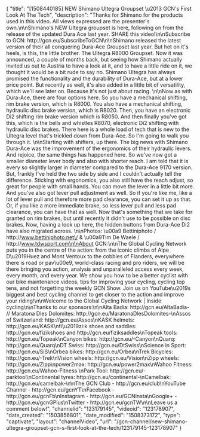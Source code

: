 {
    "title": "[1508440185] NEW Shimano Ultegra Groupset \u2013 GCN's First Look At The Tech",
    "description": "Thanks for Shimano for the products used in this video. All views expressed are the presenter's own.\n\nShimano's NEW Ultegra groupset is here, following on from the release of the updated Dura Ace last year. SHARE this video!\n\nSubscribe to GCN: http:\/\/gcn.eu\/SubscribeToGCN\n\nShimano released the latest version of their all conquering Dura-Ace Groupset last year. But hot on it's heels, is this, the little brother. The Ultegra R8000 Groupset. Now it was announced, a couple of months back, but seeing how Shimano actually invited us out to Austria to have a look at it, and to have a little ride on it, we thought it would be a bit rude to say no. Shimano Ultegra has always promised the functionality and the durability of Dura-Ace, but at a lower price point. But recently as well, it's also added in a little bit of versatility, which we'll see later on. Because it's not just about racing. \n\nNow as with Dura-Ace, there are four options here. So you have a mechanical shifting, rim brake version, which is R8000. You also have a mechanical shifting, hydraulic disc brake version, which is R8020. Then, you have an electronic Di2 shifting rim brake version which is R8050. And then finally you've got this, which is the bells and whistles R8070, electronic Di2 shifting with hydraulic disc brakes. There here is a whole load of tech that is new to the Ultegra level that's trickled down from Dura-Ace. So I'm going to walk you through it. \n\nStarting with shifters, up there. The big news with Shimano Dura-Ace was the improvement of the ergonomics of their hydraulic levers. And rejoice, the same things has happened here. So we've now got a smaller diameter lever body and also with shorter reach. I am told that it is every so slightly larger in diameter compared to the Dura-Ace 9170 version. But, frankly I've held the two side by side and I couldn't actually tell the difference. Sticking with ergonomics, you also still have the reach adjust, so great for people with small hands. You can move the lever in a little bit more. And you've also got lever pull adjustment as well. So if you're like me, like a lot of lever pull and therefore more pad clearance, you can set it up as that. Or, if you like a more immediate brake, so less lever pull and less pad clearance, you can have that as well. Now that's something that we take for granted on rim brakes, but until recently it didn't use to be possible on disc brakes. Now, having a look up here, the hidden buttons from Dura-Ace Di2 have also migrated across. \n\nPhotos: \u00a9 Bettiniphoto \/ http:\/\/www.bettiniphoto.net\/ & \u00a9Tim De Waele \/ http:\/\/www.tdwsport.com\n\nAbout GCN:\n\nThe Global Cycling Network puts you in the centre of the action: from the iconic climbs of Alpe D\u2019Huez and Mont Ventoux to the cobbles of Flanders, everywhere there is road or pav\u00e9, world-class racing and pro riders, we will be there bringing you action, analysis and unparalleled access every week, every month, and every year. We show you how to be a better cyclist with our bike maintenance videos, tips for improving your cycling, cycling top tens, and not forgetting the weekly GCN Show. Join us on YouTube\u2019s biggest and best cycling channel to get closer to the action and improve your riding!\n\nWelcome to the Global Cycling Network | Inside cycling\n\nThanks to our sponsors:\n\nAlta Badia: http:\/\/gcn.eu\/AltaBadia- \/\/ Maratona Dles Dolomites: http:\/\/gcn.eu\/MaratonaDlesDolomites-\nAssos of Switzerland: http:\/\/gcn.eu\/Assos\nKASK helmets: http:\/\/gcn.eu\/KASK\nfi\u2019zi:k shoes and saddles: http:\/\/gcn.eu\/fizikshoes and http:\/\/gcn.eu\/fiziksaddles\nTopeak tools: http:\/\/gcn.eu\/Topeak\nCanyon bikes: http:\/\/gcn.eu\/-Canyon\nQuarq: http:\/\/gcn.eu\/Quarq\nDT Swiss: http:\/\/gcn.eu\/DtSwiss\nScience in Sport: http:\/\/gcn.eu\/SiS\nOrbea bikes: http:\/\/gcn.eu\/Orbea\nTrek Bicycles: http:\/\/gcn.eu\/-Trek\nVision wheels: http:\/\/gcn.eu\/Vision\nZipp wheels: http:\/\/gcn.eu\/Zipp\npower2max: http:\/\/gcn.eu\/power2max\nWahoo Fitness: http:\/\/gcn.eu\/Wahoo-Fitness \nPark Tool: http:\/\/gcn.eu\/-parktool\nContinental tyres: http:\/\/gcn.eu\/continental-\nCamelbak: http:\/\/gcn.eu\/camelbak-\n\nThe GCN Club - http:\/\/gcn.eu\/club\nYouTube Channel - http:\/\/gcn.eu\/gcnYT\nFacebook - http:\/\/gcn.eu\/gcnFb\nInstagram - http:\/\/gcn.eu\/GCNInsta\nGoogle+ - http:\/\/gcn.eu\/gcnGPlus\nTwitter - http:\/\/gcn.eu\/gcnTW\n\nLeave us a comment below!",
    "channelid": "123179145",
    "videoid": "123178907",
    "date_created": "1503856801",
    "date_modified": "1508373172",
    "type": "captivate",
    "layout": "channelVideo",
    "url": "\/gcn-channel\/new-shimano-ultegra-groupset-gcn-s-first-look-at-the-tech\/123179145-123178907"
}